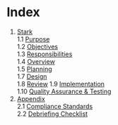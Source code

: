 Index
=====
1. [Stark](stark.md)  
1.1 [Purpose](purpose.md)  
1.2 [Objectives](objectives.md)  
1.3 [Responsibilities](responsibilities.md)  
1.4 [Overview](overview.md)  
1.5 [Planning](planning.md)  
1.7 [Design](design.md)  
1.8 [Review](review.md)
1.9 [Implementation](implementation.md)  
1.10 [Quality Assurance & Testing](qa.md)    
2. [Appendix](appendix.md)  
2.1 [Compliance Standards](/compliance/index.md)  
2.2 [Debriefing Checklist](/forms/debriefing.md)  
